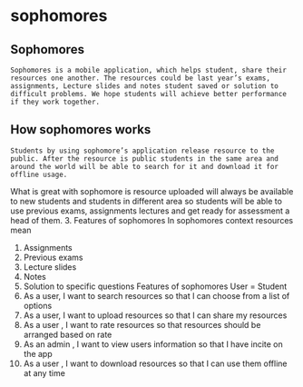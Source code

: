 # sophomores
## Sophomores
	Sophomores is a mobile application, which helps student, share their resources one another. The resources could be last year’s exams, assignments, Lecture slides and notes student saved or solution to difficult problems. We hope students will achieve better performance if they work together.
## How sophomores works
	Students by using sophomore’s application release resource to the public. After the resource is public students in the same area and around the world will be able to search for it and download it for offline usage.
What is great with sophomore is resource uploaded will always be available to new students and students in different area so students will be able to use previous exams, assignments lectures and get ready for assessment a head of them.
3. Features of sophomores
In sophomores context resources mean
1.	Assignments
2.	Previous exams
3.	Lecture slides
4.	Notes
5.	Solution to specific questions
Features of sophomores
User = Student
1.	As a user, I want to search resources so that I can choose from  a list of options
2.	As a user, I want to upload resources so that I can share my resources
3.	As a user , I want to rate resources so that resources should be arranged based on rate
4.	As an admin , I want to view users information so that I have incite on the app
5.	As a user , I want to download resources so that I can use them offline at any time

